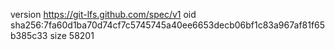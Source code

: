 version https://git-lfs.github.com/spec/v1
oid sha256:7fa60d1ba70d74cf7c5745745a40ee6653decb06bf1c83a967af81f65b385c33
size 58201
